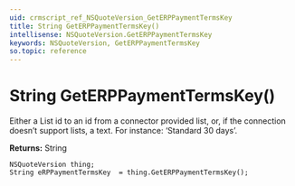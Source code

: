```yaml
---
uid: crmscript_ref_NSQuoteVersion_GetERPPaymentTermsKey
title: String GetERPPaymentTermsKey()
intellisense: NSQuoteVersion.GetERPPaymentTermsKey
keywords: NSQuoteVersion, GetERPPaymentTermsKey
so.topic: reference
---
```


# String GetERPPaymentTermsKey()

Either a List id to an id from a connector provided list, or, if the connection doesn’t support lists, a text. For instance: ‘Standard 30 days’.

**Returns:** String

```crmscript
NSQuoteVersion thing;
String eRPPaymentTermsKey  = thing.GetERPPaymentTermsKey();
```

